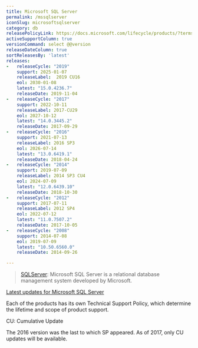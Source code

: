```yaml
---
title: Microsoft SQL Server
permalink: /mssqlserver
iconSlug: microsoftsqlserver
category: db
releasePolicyLink: https://docs.microsoft.com/lifecycle/products/?terms=SQL%20Server
activeSupportColumn: true
versionCommand: select @@version
releaseDateColumn: true
sortReleasesBy: 'latest'
releases:
-   releaseCycle: "2019"
    support: 2025-01-07
    releaseLabel:  2019 CU16
    eol: 2030-01-08
    latest: "15.0.4236.7"
    releaseDate: 2019-11-04
-   releaseCycle: "2017"
    support: 2022-10-11
    releaseLabel: 2017-CU29
    eol: 2027-10-12
    latest: "14.0.3445.2"
    releaseDate: 2017-09-29
-   releaseCycle: "2016"
    support: 2021-07-13
    releaseLabel: 2016 SP3
    eol: 2026-07-14
    latest: "13.0.6419.1"
    releaseDate: 2018-04-24
-   releaseCycle: "2014"
    support: 2019-07-09
    releaseLabel: 2014 SP3 CU4
    eol: 2024-07-09
    latest: "12.0.6439.10"
    releaseDate: 2018-10-30
-   releaseCycle: "2012"
    support: 2017-07-11
    releaseLabel: 2012 SP4
    eol: 2022-07-12
    latest: "11.0.7507.2"
    releaseDate: 2017-10-05
-   releaseCycle: "2008"
    support: 2014-07-08
    eol: 2019-07-09
    latest: "10.50.6560.0"
    releaseDate: 2014-09-26

---
```


>[SQLServer](https://www.microsoft.com/sql-server/): Microsoft SQL Server is a relational database management system developed by Microsoft.

[Latest updates for Microsoft SQL Server](https://docs.microsoft.com/sql/database-engine/install-windows/latest-updates-for-microsoft-sql-server)

Each of the products has its own Technical Support Policy, which determine the lifetime and scope of product support.

CU: Cumulative Update

The 2016 version was the last to which SP appeared. As of 2017, only CU updates will be available.
